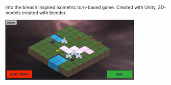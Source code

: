 
Into the breach inspired isometric turn-based game. Created with Unity, 3D-models created with blender.

<img src="/linnunrata1.png" alt="pic1" width="80%"/>
